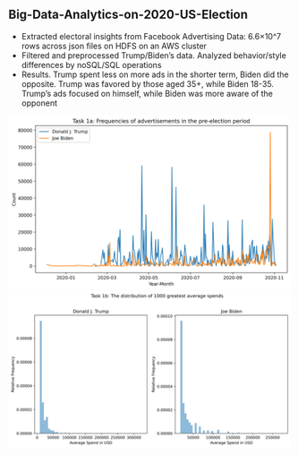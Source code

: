 ## Big-Data-Analytics-on-2020-US-Election
- Extracted electoral insights from Facebook Advertising Data: 6.6×10^7 rows across json files on HDFS on an AWS cluster
- Filtered and preprocessed Trump/Biden’s data. Analyzed behavior/style differences by noSQL/SQL operations
- Results. Trump spent less on more ads in the shorter term, Biden did the opposite. Trump was favored by those aged 35+, while Biden 18-35. Trump’s ads focused on himself, while Biden was more aware of the opponent

![My Image](readme_img/task1a.png)
![My Image](readme_img/task1b.png)